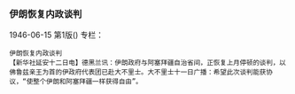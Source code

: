 ### 伊朗恢复内政谈判

1946-06-15
第1版()
专栏：

    伊朗恢复内政谈判
    【新华社延安十二日电】德黑兰讯：伊朗政府与阿塞拜疆自治省间，正恢复上月停顿的谈判，以佛鲁兹亲王为首的伊政府代表团已赴大不里士。大不里士十一日广播：希望此次谈判能获协议，“使整个伊朗和阿塞拜疆一样获得自由”。
